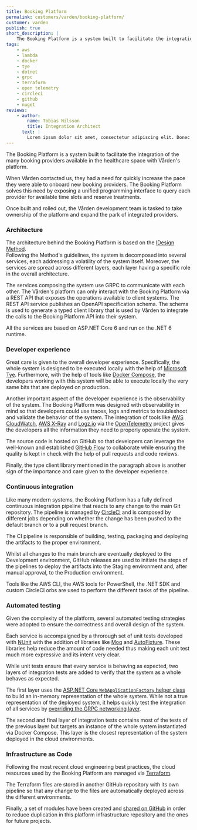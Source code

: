 ```yaml
---
title: Booking Platform
permalink: customers/varden/booking-platform/
customer: varden
publish: true
short_description: |
    The Booking Platform is a system built to facilitate the integration of the many booking providers available in the healthcare space with Vården's platform. This system allows Vården to quickly integrate new providers and onboard their customers on its platform.
tags:
    - aws
    - lambda
    - docker
    - tye
    - dotnet
    - grpc
    - terraform
    - open telemetry
    - circleci
    - github
    - nuget
reviews:
    - author:
        name: Tobias Nilsson
        title: Integration Architect
      text: |
        Lorem ipsum dolor sit amet, consectetur adipiscing elit. Donec volutpat maximus diam, in suscipit felis hendrerit at. Pellentesque rhoncus tincidunt augue, nec pretium elit. Nulla facilisi. Proin eget aliquet diam. Nullam fermentum nunc lectus, eget convallis diam fringilla at.
---
```


The Booking Platform is a system built to facilitate the integration of the many booking providers available in the healthcare space with Vården's platform.

When Vården contacted us, they had a need for quickly increase the pace they were able to onboard new booking providers. The Booking Platform solves this need by exposing a unified programming interface to query each provider for available time slots and reserve treatments.

Once built and rolled out, the Vården development team is tasked to take ownership of the platform and expand the park of integrated providers.

### Architecture

The architecture behind the Booking Platform is based on the [IDesign Method][1].  
Following the Method's guidelines, the system is decomposed into several services, each addressing a volatility of the system itself. Moreover, the services are spread across different layers, each layer having a specific role in the overall architecture.

The services composing the system use GRPC to communicate with each other. The Vården's platform can only interact with the Booking Platform via a REST API that exposes the operations available to client systems. The REST API service publishes an OpenAPI specification schema. The schema is used to generate a typed client library that is used by Vården to integrate the calls to the Booking Platform API into their system.

All the services are based on ASP.NET Core 6 and run on the .NET 6 runtime.

### Developer experience

Great care is given to the overall developer experience. Specifically, the whole system is designed to be executed locally with the help of [Microsoft Tye][6]. Furthermore, with the help of tools like [Docker Compose][7], the developers working with this system will be able to execute locally the very same bits that are deployed on production.

Another important aspect of the developer experience is the observability of the system. The Booking Platform was designed with observability in mind so that developers could use traces, logs and metrics to troubleshoot and validate the behavior of the system. The integration of tools like [AWS CloudWatch][2], [AWS X-Ray][3] and [Logz.io][4] via the [OpenTelemetry][5] project gives the developers all the information they need to properly operate the system.

The source code is hosted on GitHub so that developers can leverage the well-known and established [GitHub Flow][15] to collaborate while ensuring the quality is kept in check with the help of pull requests and code reviews.

Finally, the type client library mentioned in the paragraph above is another sign of the importance and care given to the developer experience.

### Continuous integration

Like many modern systems, the Booking Platform has a fully defined continuous integration pipeline that reacts to any change to the main Git repository. The pipeline is managed by [CircleCI][13] and is composed by different jobs depending on whether the change has been pushed to the default branch or to a pull request branch.

The CI pipeline is responsible of building, testing, packaging and deploying the artifacts to the proper environment.

Whilst all changes to the main branch are eventually deployed to the Development environment, GitHub releases are used to initiate the steps of the pipelines to deploy the artifacts into the Staging environment and, after manual approval, to the Production environment.

Tools like the AWS CLI, the AWS tools for PowerShell, the .NET SDK and custom CircleCI orbs are used to perform the different tasks of the pipeline.

### Automated testing

Given the complexity of the platform, several automated testing strategies were adopted to ensure the correctness and overall design of the system.

Each service is accompaigned by a throrough set of unit tests developed with [NUnit][8] with the addition of libraries like [Moq][10] and [AutoFixture][9]. These libraries help reduce the amount of code needed thus making each unit test much more expressive and its intent very clear.

While unit tests ensure that every service is behaving as expected, two layers of integration tests are added to verify that the system as a whole behaves as expected.

The first layer uses the [ASP.NET Core `WebApplicationFactory` helper class][11] to build an in-memory representation of the whole system. While not a true representation of the deployed system, it helps quickly test the integration of all services by [overriding the GRPC networking layer][12].

The second and final layer of integration tests contains most of the tests of the previous layer but targets an instance of the whole system instantiated via Docker Compose. This layer is the closest representation of the system deployed in the cloud environments.

### Infrastructure as Code

Following the most recent cloud engineering best practices, the cloud resources used by the Booking Platform are managed via [Terraform][14].

The Terraform files are stored in another GitHub repository with its own pipeline so that any change to the files are automatically deployed across the different environments.

Finally, a set of modules have been created and [shared on GitHub][16] in order to reduce duplication in this platform infrastructure repository and the ones for future projects.

[1]: https://www.idesign.net/Download/IDesign-Method-Management-Overview.pdf
[2]: https://aws.amazon.com/cloudwatch/
[3]: https://aws.amazon.com/xray/
[4]: https://logz.io/
[5]: https://opentelemetry.io/
[6]: https://devblogs.microsoft.com/dotnet/introducing-project-tye/
[7]: https://docs.docker.com/compose/
[8]: https://nunit.org/
[9]: https://autofixture.github.io/
[10]: https://github.com/Moq
[11]: https://docs.microsoft.com/en-us/aspnet/core/test/integration-tests
[12]: https://renatogolia.com/2021/12/19/testing-asp-net-core-grpc-applications-with-webapplicationfactory/
[13]: https://circleci.com/
[14]: https://www.terraform.io/
[15]: https://docs.github.com/en/get-started/quickstart/github-flow
[16]: https://github.com/vardengho/terraform-modules
